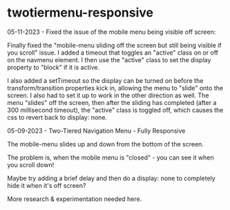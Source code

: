 # twotiermenu-responsive


05-11-2023 - Fixed the issue of the mobile menu being visible off screen:

Finally fixed the "mobile-menu sliding off the screen but still being visible if you scroll" issue.
I added a timeout that toggles an "active" class on or off on the navmenu element.
I then use the "active" class to set the display property to "block" if it is active.

I also added a setTimeout so the display can be turned on before the transform/transition properties kick in,
allowing the menu to "slide" onto the screen. I also had to set it up to work in the other direction as well.
The menu "slides" off the screen, then after the sliding has completed (after a 300 millisecond timeout),
the "active" class is toggled off, which causes the css to revert back to display: none.





05-09-2023 - Two-Tiered Navigation Menu - Fully Responsive

The mobile-menu slides up and down from the bottom of the screen. 

The problem is, when the mobile menu is "closed" - you can see it when you scroll down!


Maybe try adding a brief delay and then do a display: none to completely hide it when it's off screen?


More research & experimentation needed here.
